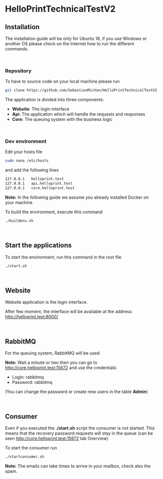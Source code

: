 # HelloPrintTechnicalTestV2

## Installation

The installation guide will be only for Ubuntu 18, if you use Windows or another OS please check on the Internet how to run the different commands.

<br>

### Repository
To have to source code on your local machine please run
```bash
git clone https://github.com/SebastienMichon/HelloPrintTechnicalTestV2.git
```
The application is divided into three components:

- **Website**: The login interface
- **Api**: The application which will handle the requests and responses
- **Core**: The queuing system with the business logic

<br>

### Dev environment
Edit your hosts file
```bash
sudo nano /etc/hosts
```
and add the following lines
```bash
127.0.0.1   helloprint.test
127.0.0.1   api.helloprint.test
127.0.0.1   core.helloprint.test
```
**Note:** In the following guide we assume you already installed Docker on your machine.

To build the environment, execute this command
```bash
./buildenv.sh
```
<br>

## Start the applications

To start the environment, run this command in the root file

```bash
./start.sh
```

<br>

## Website
Website application is the login interface.

After few moment, the interface will be available at the address: http://helloprint.test:8000/

<br>

## RabbitMQ
For the queuing system, RabbitMQ will be used.
<br>


**Note:** Wait a minute or two then you can go to http://core.helloprint.test:15672 and use the credentials: 
* Login: rabbitmq
* Password: rabbitmq

(You can change the password or create new users in the table **Admin**)

<br>

## Consumer
Even if you executed the **./start.sh** script the consumer is not started. This means that the recovery password requests will stay in the queue (can be seen http://core.helloprint.test:15672 tab Overview) 

To start the consumer run
```bash
./startconsumer.sh
```

**Note:** The emails can take times to arrive in your mailbox, check also the spam. 